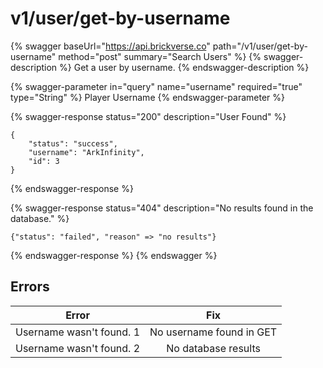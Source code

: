 # v1/user/get-by-username

{% swagger baseUrl="https://api.brickverse.co" path="/v1/user/get-by-username" method="post" summary="Search Users" %}
{% swagger-description %}
Get a user by username.
{% endswagger-description %}

{% swagger-parameter in="query" name="username" required="true" type="String" %}
Player Username
{% endswagger-parameter %}

{% swagger-response status="200" description="User Found" %}
```
{
    "status": "success",
    "username": "ArkInfinity",
    "id": 3
}
```
{% endswagger-response %}

{% swagger-response status="404" description="No results found in the database." %}
```
{"status": "failed", "reason" => "no results"}
```
{% endswagger-response %}
{% endswagger %}

## Errors

|           Error          |            Fix           |
| :----------------------: | :----------------------: |
| Username wasn't found. 1 | No username found in GET |
| Username wasn't found. 2 |    No database results   |
